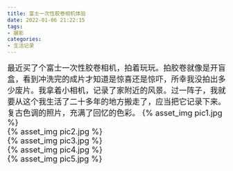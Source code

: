 ```yaml
---
title: 富士一次性胶卷相机体验
date: 2022-01-06 21:22:15
tags:
- 摄影
categories:
- 生活记录
---
```


<font size=4>

最近买了个富士一次性胶卷相机，拍着玩玩。拍胶卷就像是开盲盒，看到冲洗完的成片才知道是惊喜还是惊吓，所幸我没拍出多少废片。我拿着小相机，记录了家附近的风景。过一阵子，我就要从这个我生活了二十多年的地方搬走了，应当把它记录下来。复古色调的照片，充满了回忆的色彩。
{% asset_img pic1.jpg %}
<br/>
{% asset_img pic2.jpg %}
<br/>
{% asset_img pic3.jpg %}
<br/>
{% asset_img pic4.jpg %}
<br/>
{% asset_img pic5.jpg %}
</font>